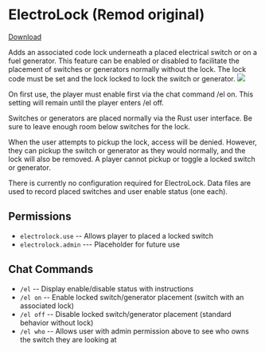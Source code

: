 # ElectroLock (Remod original)

[Download](https://code.remod.org/ElectroLock.cs)

Adds an associated code lock underneath a placed electrical switch or on a fuel generator.  This feature can be enabled or disabled to facilitate the placement of switches or generators normally without the lock.  The lock code must be set and the lock locked to lock the switch or generator.
![](https://i.imgur.com/Qs2wXkK.jpg)

On first use, the player must enable first via the chat command /el on.  This setting will remain until the player enters /el off.

Switches or generators are placed normally via the Rust user interface.  Be sure to leave enough room below switches for the lock.

When the user attempts to pickup the lock, access will be denied.  However, they can pickup the switch or generator as they would normally, and the lock will also be removed.   A player cannot pickup or toggle a locked switch or generator.

There is currently no configuration required for ElectroLock.  Data files are used to record placed switches and user enable status (one each).

## Permissions

- `electrolock.use` -- Allows player to placed a locked switch
- `electrolock.admin` --- Placeholder for future use

## Chat Commands

- `/el` -- Display enable/disable status with instructions
- `/el on` -- Enable locked switch/generator placement (switch with an associated lock)
- `/el off` -- Disable locked switch/generator placement (standard behavior without lock)
- `/el who` -- Allows user with admin permission above to see who owns the switch they are looking at
